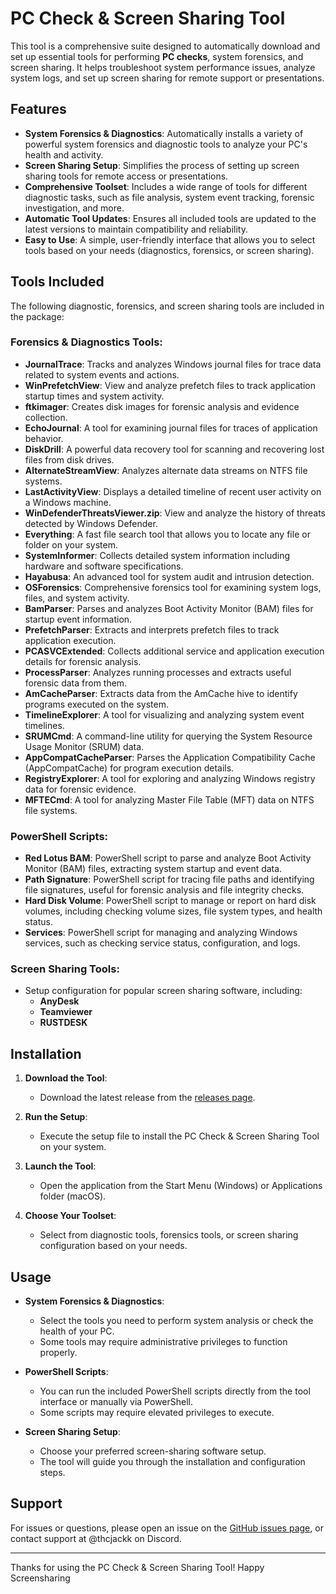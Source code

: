 # PC Check & Screen Sharing Tool

This tool is a comprehensive suite designed to automatically download and set up essential tools for performing **PC checks**, system forensics, and screen sharing. It helps troubleshoot system performance issues, analyze system logs, and set up screen sharing for remote support or presentations.


## Features

- **System Forensics & Diagnostics**: Automatically installs a variety of powerful system forensics and diagnostic tools to analyze your PC's health and activity.
- **Screen Sharing Setup**: Simplifies the process of setting up screen sharing tools for remote access or presentations.
- **Comprehensive Toolset**: Includes a wide range of tools for different diagnostic tasks, such as file analysis, system event tracking, forensic investigation, and more.
- **Automatic Tool Updates**: Ensures all included tools are updated to the latest versions to maintain compatibility and reliability.
- **Easy to Use**: A simple, user-friendly interface that allows you to select tools based on your needs (diagnostics, forensics, or screen sharing).

## Tools Included

The following diagnostic, forensics, and screen sharing tools are included in the package:

### Forensics & Diagnostics Tools:

- **JournalTrace**: Tracks and analyzes Windows journal files for trace data related to system events and actions.
- **WinPrefetchView**: View and analyze prefetch files to track application startup times and system activity.
- **ftkimager**: Creates disk images for forensic analysis and evidence collection.
- **EchoJournal**: A tool for examining journal files for traces of application behavior.
- **DiskDrill**: A powerful data recovery tool for scanning and recovering lost files from disk drives.
- **AlternateStreamView**: Analyzes alternate data streams on NTFS file systems.
- **LastActivityView**: Displays a detailed timeline of recent user activity on a Windows machine.
- **WinDefenderThreatsViewer.zip**: View and analyze the history of threats detected by Windows Defender.
- **Everything**: A fast file search tool that allows you to locate any file or folder on your system.
- **SystemInformer**: Collects detailed system information including hardware and software specifications.
- **Hayabusa**: An advanced tool for system audit and intrusion detection.
- **OSForensics**: Comprehensive forensics tool for examining system logs, files, and system activity.
- **BamParser**: Parses and analyzes Boot Activity Monitor (BAM) files for startup event information.
- **PrefetchParser**: Extracts and interprets prefetch files to track application execution.
- **PCASVCExtended**: Collects additional service and application execution details for forensic analysis.
- **ProcessParser**: Analyzes running processes and extracts useful forensic data from them.
- **AmCacheParser**: Extracts data from the AmCache hive to identify programs executed on the system.
- **TimelineExplorer**: A tool for visualizing and analyzing system event timelines.
- **SRUMCmd**: A command-line utility for querying the System Resource Usage Monitor (SRUM) data.
- **AppCompatCacheParser**: Parses the Application Compatibility Cache (AppCompatCache) for program execution details.
- **RegistryExplorer**: A tool for exploring and analyzing Windows registry data for forensic evidence.
- **MFTECmd**: A tool for analyzing Master File Table (MFT) data on NTFS file systems.

### PowerShell Scripts:

- **Red Lotus BAM**: PowerShell script to parse and analyze Boot Activity Monitor (BAM) files, extracting system startup and event data.
- **Path Signature**: PowerShell script for tracing file paths and identifying file signatures, useful for forensic analysis and file integrity checks.
- **Hard Disk Volume**: PowerShell script to manage or report on hard disk volumes, including checking volume sizes, file system types, and health status.
- **Services**: PowerShell script for managing and analyzing Windows services, such as checking service status, configuration, and logs.

### Screen Sharing Tools:

- Setup configuration for popular screen sharing software, including:
  - **AnyDesk**
  - **Teamviewer**
  - **RUSTDESK**

## Installation

1. **Download the Tool**:
   - Download the latest release from the [releases page](https://github.com/forensicanalysistools/Checking-tool/releases/tag/1.0).
   
2. **Run the Setup**:
   - Execute the setup file to install the PC Check & Screen Sharing Tool on your system.
   
3. **Launch the Tool**:
   - Open the application from the Start Menu (Windows) or Applications folder (macOS).

4. **Choose Your Toolset**:
   - Select from diagnostic tools, forensics tools, or screen sharing configuration based on your needs.


## Usage

- **System Forensics & Diagnostics**:
  - Select the tools you need to perform system analysis or check the health of your PC.
  - Some tools may require administrative privileges to function properly.

- **PowerShell Scripts**:
  - You can run the included PowerShell scripts directly from the tool interface or manually via PowerShell.
  - Some scripts may require elevated privileges to execute.

- **Screen Sharing Setup**:
  - Choose your preferred screen-sharing software setup.
  - The tool will guide you through the installation and configuration steps.


## Support

For issues or questions, please open an issue on the [GitHub issues page](https://github.com/forensicanalysistools/Checking-tool/issues), or contact support at @thcjackk on Discord.

---

Thanks for using the PC Check & Screen Sharing Tool! Happy Screensharing 
